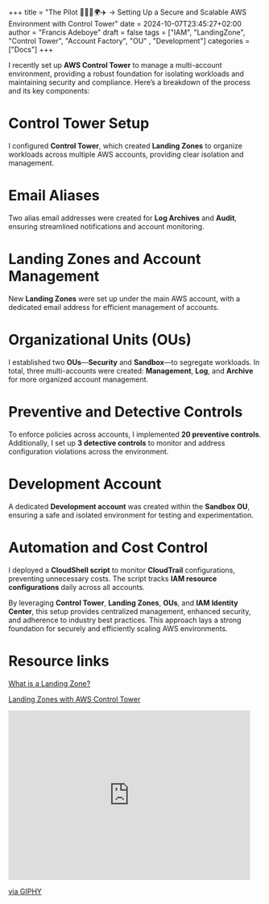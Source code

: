 +++
title = "The Pilot 👨🏽‍✈️🌍✈️ -> Setting Up a Secure and Scalable AWS Environment with Control Tower"
date = 2024-10-07T23:45:27+02:00
author = "Francis Adeboye"
draft = false
tags = ["IAM", "LandingZone", "Control Tower", "Account Factory", "OU" , "Development"]
categories = ["Docs"]
+++

I recently set up **AWS Control Tower** to manage a multi-account environment, providing a robust foundation for isolating workloads and maintaining security and compliance. Here’s a breakdown of the process and its key components: <!--more-->


# Control Tower Setup
I configured **Control Tower**, which created **Landing Zones** to organize workloads across multiple AWS accounts, providing clear isolation and management.

# Email Aliases
Two alias email addresses were created for **Log Archives** and **Audit**, ensuring streamlined notifications and account monitoring.

# Landing Zones and Account Management
New **Landing Zones** were set up under the main AWS account, with a dedicated email address for efficient management of accounts.


# Organizational Units (OUs)
I established two **OUs**—**Security** and **Sandbox**—to segregate workloads. In total, three multi-accounts were created: **Management**, **Log**, and **Archive** for more organized account management.


# Preventive and Detective Controls
To enforce policies across accounts, I implemented **20 preventive controls**. Additionally, I set up **3 detective controls** to monitor and address configuration violations across the environment.

# Development Account
A dedicated **Development account** was created within the **Sandbox OU**, ensuring a safe and isolated environment for testing and experimentation.

# Automation and Cost Control
I deployed a **CloudShell script** to monitor **CloudTrail** configurations, preventing unnecessary costs. The script tracks **IAM resource configurations** daily across all accounts.

By leveraging **Control Tower**, **Landing Zones**, **OUs**, and **IAM Identity Center**, this setup provides centralized management, enhanced security, and adherence to industry best practices. This approach lays a strong foundation for securely and efficiently scaling AWS environments.

# Resource links
[What is a Landing Zone?](https://docs.aws.amazon.com/prescriptive-guidance/latest/migration-aws-environment/building-landing-zones.html#aws-control-tower)

[Landing Zones with AWS Control Tower](https://docs.aws.amazon.com/prescriptive-guidance/latest/migration-aws-environment/building-landing-zones.html#aws-control-tower)

<iframe src="https://giphy.com/embed/rVZEejvVWEbug" width="480" height="336" style="" frameBorder="0" class="giphy-embed" allowFullScreen></iframe><p><a href="https://giphy.com/gifs/reactiongifs-rVZEejvVWEbug">via GIPHY</a></p>
